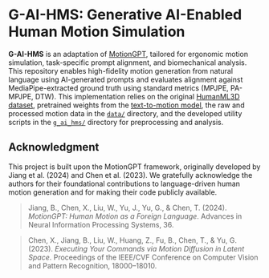# G-AI-HMS: Generative AI-Enabled Human Motion Simulation

**G-AI-HMS** is an adaptation of [MotionGPT](https://github.com/OpenMotionLab/MotionGPT), tailored for ergonomic motion simulation, task-specific prompt alignment, and biomechanical analysis. This repository enables high-fidelity motion generation from natural language using AI-generated prompts and evaluates alignment against MediaPipe-extracted ground truth using standard metrics (MPJPE, PA-MPJPE, DTW). This implementation relies on the original [HumanML3D dataset](https://github.com/EricGuo5513/HumanML3D), pretrained weights from the [text-to-motion model](https://github.com/EricGuo5513/text-to-motion), the raw and processed motion data in the [`data/`](./data) directory, and the developed utility scripts in the [`g_ai_hms/`](./g_ai_hms) directory for preprocessing and analysis.

## Acknowledgment

This project is built upon the MotionGPT framework, originally developed by Jiang et al. (2024) and Chen et al. (2023). We gratefully acknowledge the authors for their foundational contributions to language-driven human motion generation and for making their code publicly available.

> Jiang, B., Chen, X., Liu, W., Yu, J., Yu, G., & Chen, T. (2024). *MotionGPT: Human Motion as a Foreign Language*. Advances in Neural Information Processing Systems, 36.

> Chen, X., Jiang, B., Liu, W., Huang, Z., Fu, B., Chen, T., & Yu, G. (2023). *Executing Your Commands via Motion Diffusion in Latent Space*. Proceedings of the IEEE/CVF Conference on Computer Vision and Pattern Recognition, 18000–18010.
